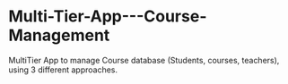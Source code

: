 # Multi-Tier-App---Course-Management
MultiTier App to manage Course database (Students, courses, teachers), using 3 different approaches.
